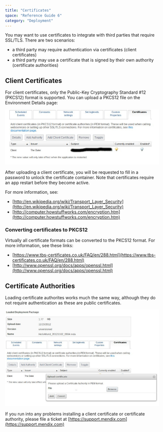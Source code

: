 ```yaml
---
title: "Certificates"
space: "Reference Guide 6"
category: "Deployment"
---
```



You may want to use certificates to integrate with third parties that require SSL/TLS. There are two scenarios:

*   a third party may require authentication via certificates (client certificates)
*   a third party may use a certificate that is signed by their own authority (certificate authorities)

## Client Certificates

For client certificates, only the Public-Key Cryptography Standard #12 (PKCS12) format is supported. You can upload a PKCS12 file on the Environment Details page:

![](attachments/4194597/4325395.jpg)

After uploading a client certificate, you will be requested to fill in a password to unlock the certificate container. Note that certificates require an app restart before they become active.

For more information, see:

*   [http://en.wikipedia.org/wiki/Transport_Layer_Security](http://en.wikipedia.org/wiki/Transport_Layer_Security)
*   [http://computer.howstuffworks.com/encryption.htm](http://computer.howstuffworks.com/encryption.htm)

### Converting certificates to PKCS12

Virtually all certificate formats can be converted to the PKCS12 format. For more information, see these links:

*   [https://www.tbs-certificates.co.uk/FAQ/en/288.html](https://www.tbs-certificates.co.uk/FAQ/en/288.html)
*   [http://www.openssl.org/docs/apps/openssl.html](http://www.openssl.org/docs/apps/openssl.html)

## Certificate Authorities

Loading certificate authorites works much the same way, although they do not require authentication as these are public certificates.

![](attachments/4194597/4325393.jpg)

If you run into any problems installing a client certificate or certificate authority, please file a ticket at [https://support.mendix.com](https://support.mendix.com)

